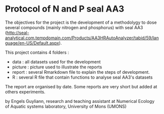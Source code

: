 # Protocol of N and P seal AA3



The objectives for the project is the development of a methodolygy to dose several compounds (mainly nitrogen and phosphorus) with seal AA3 (http://seal-analytical.com.tempdomain.com/Products/AA3HRAutoAnalyzer/tabid/59/language/en-US/Default.aspx).


This project contains 4 folders :

- data : all datasets used for the development
- picture : picture used to illustrate the reports
- report : several Rmarkdown file to explain the steps of development.
- R : several R file that contain functions to analyse seal AA3's datasets


The report are organised by date. Some reports are very short but  added at others experiments.

by Engels Guyliann, research and teaching assistant at Numerical Ecology of Aquatic systems laboratory, University of Mons (UMONS)

